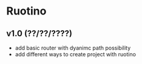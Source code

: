 # Ruotino

## v1.0 (??/??/????)

 - add basic router with dyanimc path possibility 
 - add different ways to create project with ruotino
